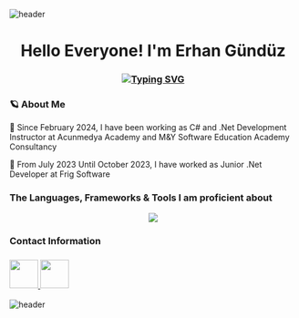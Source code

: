 

![header](https://capsule-render.vercel.app/api?type=wave&color=gradient&height=150&section=header)
 <h1 align="center">Hello Everyone! I'm Erhan Gündüz</h1>
<h3 align="center">
 
[![Typing SVG](https://readme-typing-svg.demolab.com?font=Edu+NSW+ACT+Foundation&weight=500&size=30&pause=1000&color=F70404&width=435&lines=Software+Development+Instructor  )](https://git.io/typing-svg)

</h3>





### 🪐 About Me 

🧬  Since February 2024, I have been working as C# and .Net Development Instructor at Acunmedya Academy and M&Y Software Education Academy Consultancy
<br>

🧬  From July 2023 Until October 2023, I have worked as Junior .Net Developer at Frig Software 



### The Languages, Frameworks & Tools I am proficient about

<p align="center">
<a href="https://skillicons.dev">
    <img src="https://skillicons.dev/icons?&theme=dark&i=visualstudio,vscode,dotnet,cs,html,css,bootstrap,jquery,git,github,postgres,mongo,redis,docker,rabbitmq,postman&perline=8"/>
    
  </a>
</p>
 
### Contact Information
<h3 align="left">
 <a href="https://www.linkedin.com/in/egunduz/">
   <img height=50 src="https://cdn.jsdelivr.net/gh/devicons/devicon/icons/linkedin/linkedin-original.svg"/>
 </a>

  <a href="mailto:erhangndz@gmail.com">

 <img height=50 src="https://skillicons.dev/icons?&theme=light&i=gmail" />
          
 </a>
</h3>

![header](https://capsule-render.vercel.app/api?type=wave&color=gradient&height=150&section=footer)
 
